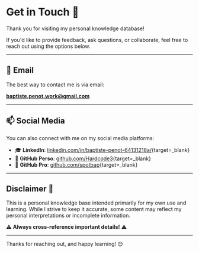 # Get in Touch :fax:

Thank you for visiting my personal knowledge database!

If you'd like to provide feedback, ask questions, or collaborate, feel free to reach out using the options below.

---

## :email: Email

The best way to contact me is via email:

**[baptiste.penot.work@gmail.com](mailto:baptiste.penot.work@gmail.com)**

---

## :mailbox: Social Media

You can also connect with me on my social media platforms:

- :mortar_board: **LinkedIn**: [linkedin.com/in/baptiste-penot-64131218a/](https://www.linkedin.com/in/baptiste-penot-64131218a/){target=_blank}
- :house_with_garden: **GitHub Perso**: [github.com/Hardcode3](https://github.com/Hardcode3){target=_blank}
- :office: **GitHub Pro**: [github.com/spotbap](https://github.com/spotbap){target=_blank}

---

## Disclaimer :raising_hand:

This is a personal knowledge base intended primarily for my own use and learning.
While I strive to keep it accurate, some content may reflect my personal interpretations or incomplete information.

:warning: **Always cross-reference important details!** :warning:

---

Thanks for reaching out, and happy learning! :blush:
